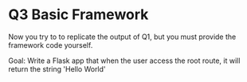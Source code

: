 # Q3 Basic Framework

Now you try to to replicate the output of Q1, but you must provide the framework code yourself.

Goal: Write a Flask app that when the user access the root route, it will return the string 'Hello World'